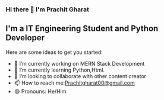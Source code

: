### Hi there 👋 I'm Prachit Gharat


## I'm a IT Engineering Student and Python Developer

Here are some ideas to get you started:

- 🔭 I’m currently working on MERN Stack Development
- 🌱 I’m currently learning Python,Html.
- 👯 I’m looking to collaborate with other content creator
- 📫 How to reach me:Prachitgharat00@gmail.com
- 😄 Pronouns: He/Him

